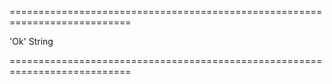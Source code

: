 <!--**
/*-------------------------------------------
    Auto-generated file. Do not modify.
-------------------------------------------

**-->
===========================================================================
<!--default-->'Ok'<!--/default-->
<!--type-->String<!--/type-->
===========================================================================

<!--shortDescription-->

<!--/shortDescription-->

<!--fullDescription-->

<!--/fullDescription-->